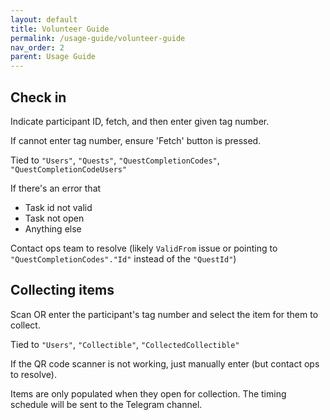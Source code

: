 ```yaml
---
layout: default
title: Volunteer Guide
permalink: /usage-guide/volunteer-guide
nav_order: 2
parent: Usage Guide
---
```


## Check in

Indicate participant ID, fetch, and then enter given tag number.

If cannot enter tag number, ensure 'Fetch' button is pressed.

Tied to `"Users"`, `"Quests"`, `"QuestCompletionCodes"`, `"QuestCompletionCodeUsers"`

If there's an error that

- Task id not valid
- Task not open
- Anything else

Contact ops team to resolve (likely `ValidFrom` issue or pointing to `"QuestCompletionCodes"."Id"` instead of the `"QuestId"`)

## Collecting items

Scan OR enter the participant's tag number and select the item for them to collect.

Tied to `"Users"`, `"Collectible"`, `"CollectedCollectible"`

If the QR code scanner is not working, just manually enter (but contact ops to resolve).

Items are only populated when they open for collection. The timing schedule will be sent to the Telegram channel.
